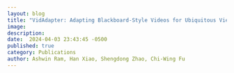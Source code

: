 ```yaml
---
layout: blog
title: "VidAdapter: Adapting Blackboard-Style Videos for Ubiquitous Viewing"
image: 
description: 
date:  2024-04-03 23:43:45 -0500
published: true
category: Publications
author: Ashwin Ram, Han Xiao, Shengdong Zhao, Chi-Wing Fu
---
```



